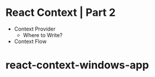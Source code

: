 # React Context | Part 2

- Context Provider
  - Where to Write?
- Context Flow
# react-context-windows-app
